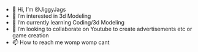 - 👋 Hi, I’m @JiggyJags
- 👀 I’m interested in 3d Modeling
- 🌱 I’m currently learning Coding/3d Modeling
- 💞️ I’m looking to collaborate on Youtube to create advertisements etc or game creation
- 📫 How to reach me womp womp cant

<!---
JiggyJags/JiggyJags is a ✨ special ✨ repository because its `README.md` (this file) appears on your GitHub profile.
You can click the Preview link to take a look at your changes.
--->
